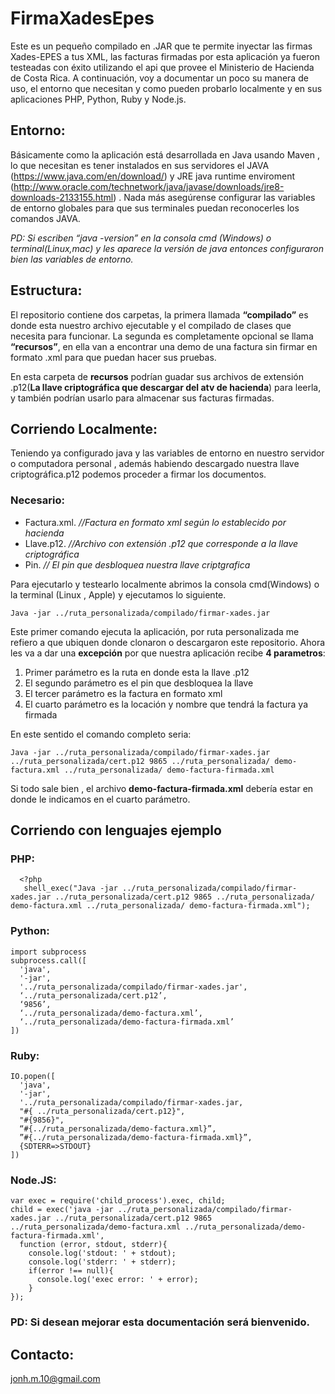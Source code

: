 # FirmaXadesEpes

Este es un pequeño compilado en .JAR que te permite inyectar las firmas Xades-EPES a tus XML, las facturas firmadas por esta aplicación ya fueron testeadas con éxito utilizando el api que provee el Ministerio de Hacienda de Costa Rica. A continuación, voy a documentar un poco su manera de uso, el entorno que necesitan y como pueden probarlo localmente y en sus aplicaciones PHP, Python, Ruby y Node.js.

## Entorno:
Básicamente como la aplicación está desarrollada en Java usando Maven , lo que necesitan es tener instalados en sus servidores el JAVA (https://www.java.com/en/download/) y JRE java runtime enviroment (http://www.oracle.com/technetwork/java/javase/downloads/jre8-downloads-2133155.html) . Nada más asegúrense configurar las variables de entorno globales para que sus terminales puedan reconocerles los comandos JAVA.

_PD: Si escriben “java -version” en la consola cmd (Windows) o terminal(Linux,mac) y les aparece la versión de java entonces configuraron bien las variables de entorno._

## Estructura:
El repositorio contiene dos carpetas, la primera llamada __“compilado”__ es donde esta nuestro archivo ejecutable y el compilado de clases que necesita para funcionar. La segunda es completamente opcional se llama __“recursos”__, en ella van a encontrar una demo de una factura sin firmar en formato .xml para que puedan hacer sus pruebas.

En esta carpeta de __recursos__ podrían guadar sus archivos de extensión .p12(__La llave criptográfica que descargar del atv de hacienda__) para leerla, y también podrían usarlo para almacenar sus facturas firmadas.

## Corriendo Localmente:
Teniendo ya configurado java y las variables de entorno en nuestro servidor o computadora personal , además habiendo descargado nuestra llave criptográfica.p12 podemos proceder a firmar los documentos.

### Necesario:
* Factura.xml. _//Factura en formato xml según lo establecido por hacienda_
* Llave.p12. _//Archivo con extensión .p12 que corresponde a la llave criptográfica_
* Pin. _// El pin que desbloquea nuestra llave criptgrafica_

Para ejecutarlo y testearlo localmente abrimos la consola cmd(Windows) o la terminal (Linux , Apple) y ejecutamos lo siguiente.

`Java -jar ../ruta_personalizada/compilado/firmar-xades.jar`

Este primer comando ejecuta la aplicación, por ruta personalizada me refiero a que ubiquen donde clonaron o descargaron este repositorio.
Ahora les va a dar una __excepción__ por que nuestra aplicación recibe __4 parametros__:
1. Primer parámetro es la ruta en donde esta la llave .p12
2. El segundo parámetro es el pin que desbloquea la llave
3. El tercer parámetro es la factura en formato xml
4. El cuarto parámetro es la locación y nombre que tendrá la factura ya firmada

En este sentido el comando completo seria:

`Java -jar ../ruta_personalizada/compilado/firmar-xades.jar ../ruta_personalizada/cert.p12 9865 ../ruta_personalizada/ demo-factura.xml ../ruta_personalizada/ demo-factura-firmada.xml`

Si todo sale bien , el archivo __demo-factura-firmada.xml__ debería estar en donde le indicamos en el cuarto parámetro.

## Corriendo con lenguajes ejemplo

### PHP:
```
  <?php 
   shell_exec("Java -jar ../ruta_personalizada/compilado/firmar-xades.jar ../ruta_personalizada/cert.p12 9865 ../ruta_personalizada/ demo-factura.xml ../ruta_personalizada/ demo-factura-firmada.xml");
```

### Python:
```
import subprocess
subprocess.call([
  'java',
  '-jar',
  '../ruta_personalizada/compilado/firmar-xades.jar',
  ‘../ruta_personalizada/cert.p12’,
  ‘9856’,
  ‘../ruta_personalizada/demo-factura.xml’,
  ‘../ruta_personalizada/demo-factura-firmada.xml’
])
```

### Ruby:
```
IO.popen([
  'java',
  '-jar',
  '../ruta_personalizada/compilado/firmar-xades.jar,
  "#{ ../ruta_personalizada/cert.p12}",
  "#{9856}",
  “#{../ruta_personalizada/demo-factura.xml}”,
  ”#{../ruta_personalizada/demo-factura-firmada.xml}”,
  {SDTERR=>STDOUT} 
])
```

### Node.JS:
```
var exec = require('child_process').exec, child;
child = exec('java -jar ../ruta_personalizada/compilado/firmar-xades.jar ../ruta_personalizada/cert.p12 9865 ../ruta_personalizada/demo-factura.xml ../ruta_personalizada/demo-factura-firmada.xml',
  function (error, stdout, stderr){
    console.log('stdout: ' + stdout);
    console.log('stderr: ' + stderr);
    if(error !== null){
      console.log('exec error: ' + error);
    }
});
```

### __PD: Si desean mejorar esta documentación será bienvenido.__

## Contacto:
jonh.m.10@gmail.com
